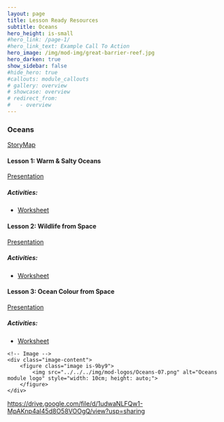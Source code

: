 ```yaml
---
layout: page
title: Lesson Ready Resources
subtitle: Oceans
hero_height: is-small
#hero_link: /page-1/
#hero_link_text: Example Call To Action
hero_image: /img/mod-img/great-barrier-reef.jpg
hero_darken: true
show_sidebar: false
#hide_hero: true
#callouts: module_callouts
# gallery: overview
# showcase: overview
# redirect_from:
#   - overview
---
```

### Oceans
<div class="image-text-container">
    <!-- Text beside the image -->
    <div class="text-content">
    <p><a href="https://storymaps.arcgis.com/collections/28dec9a0aacd40e6bf349547fdde4557" target="_blank">StoryMap</a></p>
<h4>Lesson 1: Warm & Salty Oceans</h4>
        <p><a href="https://docs.google.com/presentation/d/1Pkca-U2o0UB2A-2bigiK6uXHMPeZPpRR/edit?usp=drive_link&ouid=116366667872663722927&rtpof=true&sd=true" target="_blank">Presentation</a></p>
        <h5>Activities:</h5>
        <ul>
            <li><a href="https://drive.google.com/file/d/1udwaNLFQw1-MpAKnp4aI45d8O58VOOgQ/view?usp=sharing" target="_blank">Worksheet</a></li>
        </ul>
<h4>Lesson 2: Wildlife from Space</h4>
        <p><a href="https://docs.google.com/presentation/d/1j_Wee0PBfUrjDx0vVUnrb4a3KimSF4af/edit?usp=drive_link&ouid=116366667872663722927&rtpof=true&sd=true" target="_blank">Presentation</a></p>
        <h5>Activities:</h5>
        <ul>
            <li><a href="https://drive.google.com/file/d/1ajKskwyoxjlkjc41x_GdYKOyDsNqIKKC/view?usp=drive_link" target="_blank">Worksheet</a></li>
        </ul>
<h4>Lesson 3: Ocean Colour from Space</h4>
        <p><a href="https://docs.google.com/presentation/d/10IKYeHHFoNWsh0oaXbfuntVPZllHM4La/edit?usp=drive_link&ouid=116366667872663722927&rtpof=true&sd=true" target="_blank">Presentation</a></p>
        <h5>Activities:</h5>
        <ul>
            <li><a href="https://drive.google.com/file/d/1G0zhbEUkwV5UVLiYN8v2A_biB286x873/view?usp=drive_link" target="_blank">Worksheet</a></li>
        </ul>
    </div>

    <!-- Image -->
    <div class="image-content">
        <figure class="image is-9by9">
            <img src="../../../img/mod-logos/Oceans-07.png" alt="Oceans module logo" style="width: 10cm; height: auto;">
        </figure>
    </div>
</div>

https://drive.google.com/file/d/1udwaNLFQw1-MpAKnp4aI45d8O58VOOgQ/view?usp=sharing
